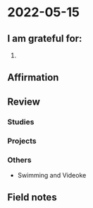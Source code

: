 # 2022-05-15

## I am grateful for:
1. 

## Affirmation

## Review
### Studies

### Projects

### Others

- Swimming and Videoke

## Field notes
